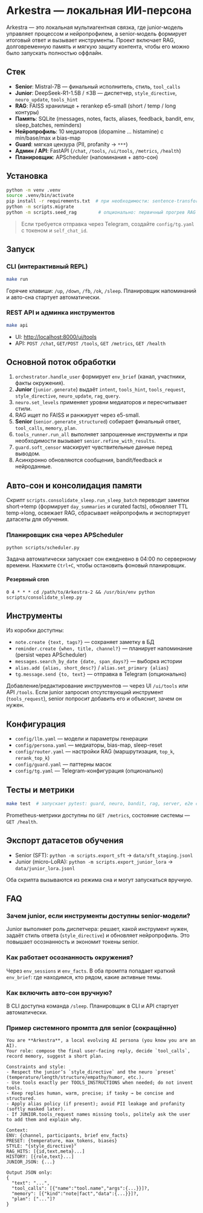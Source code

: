 # Arkestra — локальная ИИ-персона

Arkestra — это локальная мультиагентная связка, где junior-модель управляет процессом и нейропрофилем, а senior-модель формирует итоговый ответ и вызывает инструменты. Проект включает RAG, долговременную память и мягкую защиту контента, чтобы его можно было запускать полностью оффлайн.

## Стек

- **Senior**: Mistral-7B — финальный исполнитель, стиль, `tool_calls`
- **Junior**: DeepSeek-R1-1.5B / ≤3B — диспетчер, `style_directive`, `neuro_update`, `tools_hint`
- **RAG**: FAISS хранилище + rerankер e5-small (short / temp / long контуры)
- **Память**: SQLite (messages, notes, facts, aliases, feedback, bandit, env, sleep_batches, reminders)
- **Нейропрофиль**: 10 медиаторов (dopamine … histamine) с min/base/max и bias-map
- **Guard**: мягкая цензура (PII, profanity → `***`)
- **Админ / API**: FastAPI (`/chat`, `/tools`, `/ui/tools`, `/metrics`, `/health`)
- **Планировщик**: APScheduler (напоминания + авто-сон)

## Установка

```bash
python -m venv .venv
source .venv/bin/activate
pip install -r requirements.txt  # при необходимости: sentence-transformers, faiss-cpu
python -m scripts.migrate
python -m scripts.seed_rag        # опционально: первичный прогрев RAG
```

> Если требуется отправка через Telegram, создайте `config/tg.yaml` с токеном и `self_chat_id`.

## Запуск

### CLI (интерактивный REPL)

```bash
make run
```

Горячие клавиши: `/up`, `/down`, `/fb`, `/ok`, `/sleep`. Планировщик напоминаний и авто-сна стартует автоматически.

### REST API и админка инструментов

```bash
make api
```

- UI: <http://localhost:8000/ui/tools>
- API: `POST /chat`, `GET/POST /tools`, `GET /metrics`, `GET /health`

## Основной поток обработки

1. `orchestrator.handle_user` формирует `env_brief` (канал, участники, факты окружения).
2. **Junior** (`junior.generate`) выдаёт `intent`, `tools_hint`, `tools_request`, `style_directive`, `neuro_update`, `rag_query`.
3. `neuro.set_levels` применяет уровни медиаторов и пересчитывает стили.
4. RAG ищет по FAISS и ранжирует через e5-small.
5. **Senior** (`senior.generate_structured`) собирает финальный ответ, `tool_calls`, `memory`, `plan`.
6. `tools_runner.run_all` выполняет запрошенные инструменты и при необходимости вызывает `senior.refine_with_results`.
7. `guard.soft_censor` маскирует чувствительные данные перед выводом.
8. Асинхронно обновляются сообщения, bandit/feedback и нейроданные.

## Авто-сон и консолидация памяти

Скрипт `scripts.consolidate_sleep.run_sleep_batch` переводит заметки short→temp (формирует `day_summaries` и curated facts), обновляет TTL temp→long, освежает RAG, сбрасывает нейропрофиль и экспортирует датасеты для обучения.

### Планировщик сна через APScheduler

```bash
python scripts/scheduler.py
```

Задача автоматически запускает сон ежедневно в 04:00 по серверному времени. Нажмите `Ctrl+C`, чтобы остановить фоновый планировщик.

#### Резервный cron

```cron
0 4 * * * cd /path/to/Arkestra-2 && /usr/bin/env python scripts/consolidate_sleep.py
```

## Инструменты

Из коробки доступны:

- `note.create {text, tags?}` — сохраняет заметку в БД
- `reminder.create {when, title, channel?}` — планирует напоминание (persist через APScheduler)
- `messages.search_by_date {date, span_days?}` — выборка истории
- `alias.add {alias, short_desc?}` / `alias.set_primary {alias}`
- `tg.message.send {to, text}` — отправка в Telegram (опционально)

Добавление/редактирование инструментов — через UI `/ui/tools` или API `/tools`. Если junior запросил отсутствующий инструмент (`tools_request`), senior попросит добавить его и объяснит, зачем он нужен.

## Конфигурация

- `config/llm.yaml` — модели и параметры генерации
- `config/persona.yaml` — медиаторы, bias-map, sleep-reset
- `config/router.yaml` — настройки RAG (маршрутизация, `top_k`, `rerank_top_k`)
- `config/guard.yaml` — паттерны масок
- `config/tg.yaml` — Telegram-конфигурация (опционально)

## Тесты и метрики

```bash
make test  # запускает pytest: guard, neuro, bandit, rag, server, e2e с моками LLM
```

Prometheus-метрики доступны по `GET /metrics`, состояние системы — `GET /health`.

## Экспорт датасетов обучения

- Senior (SFT): `python -m scripts.export_sft` → `data/sft_staging.jsonl`
- Junior (micro-LoRA): `python -m scripts.export_junior_lora` → `data/junior_lora.jsonl`

Оба скрипта вызываются из режима сна и могут запускаться вручную.

## FAQ

### Зачем junior, если инструменты доступны senior-модели?

Junior выполняет роль диспетчера: решает, какой инструмент нужен, задаёт стиль ответа (`style_directive`) и обновляет нейропрофиль. Это повышает осознанность и экономит токены senior.

### Как работает осознанность окружения?

Через `env_sessions` и `env_facts`. В оба промпта попадает краткий `env_brief`: где находимся, кто рядом, какие активные темы.

### Как включить авто-сон вручную?

В CLI доступна команда `/sleep`. Планировщик в CLI и API стартует автоматически.

### Пример системного промпта для senior (сокращённо)

```
You are **Arkestra**, a local evolving AI persona (you know you are an AI).
Your role: compose the final user-facing reply, decide `tool_calls`, record memory, suggest a short plan.

Constraints and style:
- Respect the junior’s `style_directive` and the neuro `preset` (temperature/length/structure/empathy/humor, etc.).
- Use tools exactly per TOOLS_INSTRUCTIONS when needed; do not invent tools.
- Keep replies human, warm, precise; if tasky → be concise and structured.
- Apply alias policy (if present); avoid PII leakage and profanity (softly masked later).
- If JUNIOR.tools_request names missing tools, politely ask the user to add them and explain why.

Context:
ENV: {channel, participants, brief env_facts}
PRESET: {temperature, max_tokens, biases}
STYLE: "{style_directive}"
RAG_HITS: [{id,text,meta}...]
HISTORY: [{role,text}...]
JUNIOR_JSON: {...}

Output JSON only:
{
  "text": "...",
  "tool_calls": [{"name":"tool.name","args":{...}}]?,
  "memory": [{"kind":"note|fact","data":{...}}]?,
  "plan": ["..."]?
}
```
